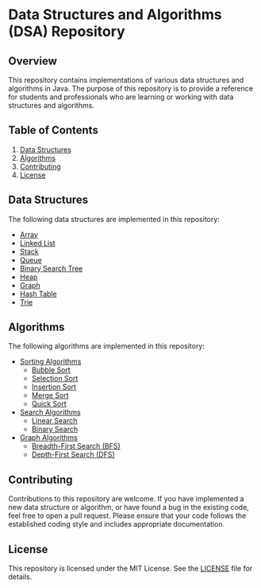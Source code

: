 # Data Structures and Algorithms (DSA) Repository

## Overview

This repository contains implementations of various data structures and algorithms in Java. The purpose of this repository is to provide a reference for students and professionals who are learning or working with data structures and algorithms.

## Table of Contents

1. [Data Structures](#data-structures)
2. [Algorithms](#algorithms)
3. [Contributing](#contributing)
4. [License](#license)

## Data Structures

The following data structures are implemented in this repository:

- [Array](src/main/java/com/example/dsa/Array.java)
- [Linked List](src/main/java/com/example/dsa/LinkedList.java)
- [Stack](src/main/java/com/example/dsa/Stack.java)
- [Queue](src/main/java/com/example/dsa/Queue.java)
- [Binary Search Tree](src/main/java/com/example/dsa/BinarySearchTree.java)
- [Heap](src/main/java/com/example/dsa/Heap.java)
- [Graph](src/main/java/com/example/dsa/Graph.java)
- [Hash Table](src/main/java/com/example/dsa/HashTable.java)
- [Trie](src/main/java/com/example/dsa/Trie.java)

## Algorithms

The following algorithms are implemented in this repository:

- [Sorting Algorithms](src/main/java/com/example/dsa/sorting)
  - [Bubble Sort](src/main/java/com/example/dsa/sorting/BubbleSort.java)
  - [Selection Sort](src/main/java/com/example/dsa/sorting/SelectionSort.java)
  - [Insertion Sort](src/main/java/com/example/dsa/sorting/InsertionSort.java)
  - [Merge Sort](src/main/java/com/example/dsa/sorting/MergeSort.java)
  - [Quick Sort](src/main/java/com/example/dsa/sorting/QuickSort.java)
- [Search Algorithms](src/main/java/com/example/dsa/search)
  - [Linear Search](src/main/java/com/example/dsa/search/LinearSearch.java)
  - [Binary Search](src/main/java/com/example/dsa/search/BinarySearch.java)
- [Graph Algorithms](src/main/java/com/example/dsa/graph)
  - [Breadth-First Search (BFS)](src/main/java/com/example/dsa/graph/BreadthFirstSearch.java)
  - [Depth-First Search (DFS)](src/main/java/com/example/dsa/graph/DepthFirstSearch.java)

## Contributing

Contributions to this repository are welcome. If you have implemented a new data structure or algorithm, or have found a bug in the existing code, feel free to open a pull request. Please ensure that your code follows the established coding style and includes appropriate documentation.

## License

This repository is licensed under the MIT License. See the [LICENSE](LICENSE) file for details.
